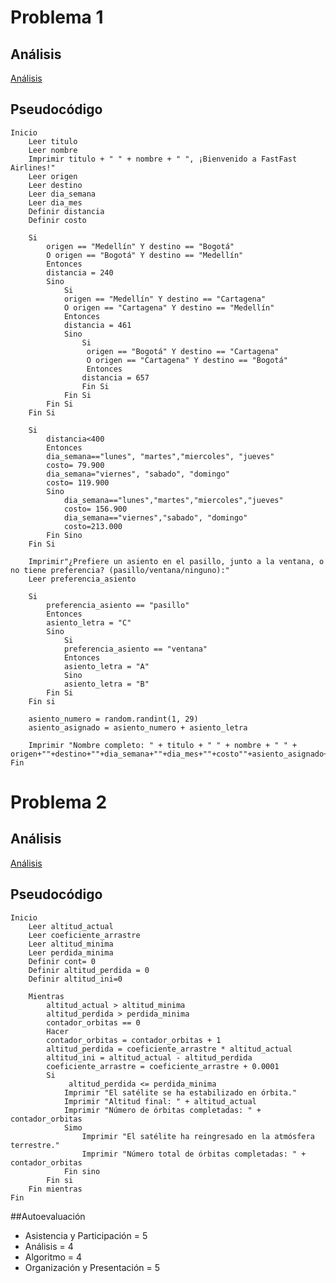 # Problema 1
## Análisis
[Análisis](https://www.canva.com/design/DAGPVQEeh_8/F5SzCVhVqq-KLxCGnzGquA/edit?utm_content=DAGPVQEeh_8&utm_campaign=designshare&utm_medium=link2&utm_source=sharebutton) 
## Pseudocódigo
``` 
Inicio
    Leer titulo 
    Leer nombre
    Imprimir titulo + " " + nombre + " ", ¡Bienvenido a FastFast Airlines!"
    Leer origen 
    Leer destino 
    Leer dia_semana
    Leer dia_mes
    Definir distancia
    Definir costo

    Si
        origen == "Medellín" Y destino == "Bogotá"
        O origen == "Bogotá" Y destino == "Medellín" 
        Entonces
        distancia = 240
        Sino 
            Si 
            origen == "Medellín" Y destino == "Cartagena"
            O origen == "Cartagena" Y destino == "Medellín" 
            Entonces
            distancia = 461
            Sino
                Si
                 origen == "Bogotá" Y destino == "Cartagena" 
                 O origen == "Cartagena" Y destino == "Bogotá" 
                 Entonces
                distancia = 657
                Fin Si
            Fin Si
        Fin Si
    Fin Si

    Si
        distancia<400
        Entonces
        dia_semana=="lunes", "martes","miercoles", "jueves"
        costo= 79.900
        dia_semana="viernes", "sabado", "domingo"
        costo= 119.900
        Sino
            dia_semana=="lunes","martes","miercoles","jueves"
            costo= 156.900
            dia_semana=="viernes","sabado", "domingo"
            costo=213.000
        Fin Sino
    Fin Si 

    Imprimir"¿Prefiere un asiento en el pasillo, junto a la ventana, o no tiene preferencia? (pasillo/ventana/ninguno):"
    Leer preferencia_asiento

    Si 
        preferencia_asiento == "pasillo" 
        Entonces
        asiento_letra = "C"
        Sino
            Si
            preferencia_asiento == "ventana" 
            Entonces
            asiento_letra = "A"
            Sino
            asiento_letra = "B"
        Fin Si
    Fin si

    asiento_numero = random.randint(1, 29)
    asiento_asignado = asiento_numero + asiento_letra

    Imprimir "Nombre completo: " + titulo + " " + nombre + " " + origen+""+destino+""+dia_semana+""+dia_mes+""+costo""+asiento_asignado+""
Fin
```
# Problema 2
## Análisis
[Análisis](https://www.canva.com/design/DAGPb3NKrg0/nCDSEGZ5hhvOO5kJ0lquUw/edit?utm_content=DAGPb3NKrg0&utm_campaign=designshare&utm_medium=link2&utm_source=sharebutton)
## Pseudocódigo
```
Inicio
    Leer altitud_actual
    Leer coeficiente_arrastre
    Leer altitud_minima
    Leer perdida_minima
    Definir cont= 0
    Definir altitud_perdida = 0
    Definir altitud_ini=0

    Mientras
        altitud_actual > altitud_minima 
        altitud_perdida > perdida_minima
        contador_orbitas == 0 
        Hacer
        contador_orbitas = contador_orbitas + 1
        altitud_perdida = coeficiente_arrastre * altitud_actual
        altitud_ini = altitud_actual - altitud_perdida
        coeficiente_arrastre = coeficiente_arrastre + 0.0001
        Si
             altitud_perdida <= perdida_minima 
            Imprimir "El satélite se ha estabilizado en órbita."
            Imprimir "Altitud final: " + altitud_actual
            Imprimir "Número de órbitas completadas: " + contador_orbitas
            Simo
                Imprimir "El satélite ha reingresado en la atmósfera terrestre."
                Imprimir "Número total de órbitas completadas: " + contador_orbitas
            Fin sino
        Fin si
    Fin mientras
Fin
```
##Autoevaluación 
- Asistencia y Participación = 5
- Análisis = 4
- Algoritmo = 4
- Organización y Presentación = 5




